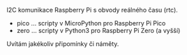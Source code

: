 ﻿I2C komunikace Raspberry Pi s obvody reálného času (rtc). 

* pico ... scripty v MicroPython pro Raspberry Pi Pico
* zero ... scripty v Python3 pro Raspberry Pi Zero (a vyšší)

Uvítám jakékoliv připomínky či náměty.
